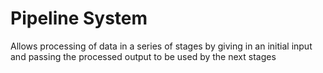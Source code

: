 # Pipeline System
 Allows processing of data in a series of stages by giving in an initial input and passing the processed output to be used by the next stages
